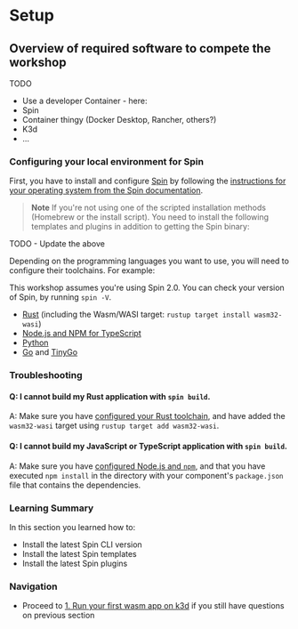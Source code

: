 # Setup

## Overview of required software to compete the workshop

TODO
- Use a developer Container - here:
- Spin
- Container thingy (Docker Desktop, Rancher, others?)
- K3d
- ...

### Configuring your local environment for Spin

First, you have to install and configure [Spin](https://fermyon.com/spin) by following the [instructions for your operating system from the Spin documentation](https://developer.fermyon.com/spin/install).

> **Note** If you're not using one of the scripted installation methods (Homebrew or the install script). You need to install the following templates and plugins in addition to getting the Spin binary:

TODO - Update the above

Depending on the programming languages you want to use, you will need to configure their toolchains. For example:

This workshop assumes you're using Spin 2.0. You can check your version of Spin, by running `spin -V`.

- [Rust](https://www.rust-lang.org/learn/get-started) (including the Wasm/WASI target: `rustup target install wasm32-wasi`)
- [Node.js and NPM for TypeScript](https://docs.npmjs.com/downloading-and-installing-node-js-and-npm)
- [Python](https://www.python.org/downloads/)
- [Go](https://go.dev/doc/install) and [TinyGo](https://tinygo.org/getting-started/install)

### Troubleshooting

#### Q: I cannot build my Rust application with `spin build`.

A: Make sure you have [configured your Rust toolchain](https://www.rust-lang.org/tools/install), and have added the `wasm32-wasi` target using `rustup target add wasm32-wasi`.

#### Q: I cannot build my JavaScript or TypeScript application with `spin build`.

A: Make sure you have [configured Node.js and `npm`](https://docs.npmjs.com/downloading-and-installing-node-js-and-npm), and that you have executed `npm install` in the directory with your component's `package.json` file that contains the dependencies.

### Learning Summary

In this section you learned how to:

- Install the latest Spin CLI version
- Install the latest Spin templates
- Install the latest Spin plugins

### Navigation

- Proceed to [1. Run your first wasm app on k3d](01-run-your-first-wasm-on-k3d.md) if you still have questions on previous section
